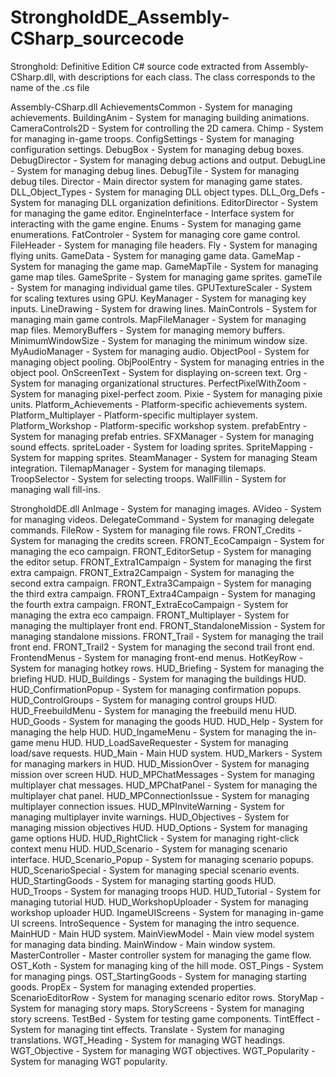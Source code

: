 # StrongholdDE_Assembly-CSharp_sourcecode
Stronghold: Definitive Edition C# source code extracted from Assembly-CSharp.dll, with descriptions for each class. The class corresponds to the name of the .cs file

Assembly-CSharp.dll
AchievementsCommon - System for managing achievements.
BuildingAnim - System for managing building animations.
CameraControls2D - System for controlling the 2D camera.
Chimp - System for managing in-game troops.
ConfigSettings - System for managing configuration settings.
DebugBox - System for managing debug boxes.
DebugDirector - System for managing debug actions and output.
DebugLine - System for managing debug lines.
DebugTile - System for managing debug tiles.
Director - Main director system for managing game states.
DLL_Object_Types - System for managing DLL object types.
DLL_Org_Defs - System for managing DLL organization definitions.
EditorDirector - System for managing the game editor.
EngineInterface - Interface system for interacting with the game engine.
Enums - System for managing game enumerations.
FatControler - System for managing core game control.
FileHeader - System for managing file headers.
Fly - System for managing flying units.
GameData - System for managing game data.
GameMap - System for managing the game map.
GameMapTile - System for managing game map tiles.
GameSprite - System for managing game sprites.
gameTile - System for managing individual game tiles.
GPUTextureScaler - System for scaling textures using GPU.
KeyManager - System for managing key inputs.
LineDrawing - System for drawing lines.
MainControls - System for managing main game controls.
MapFileManager - System for managing map files.
MemoryBuffers - System for managing memory buffers.
MinimumWindowSize - System for managing the minimum window size.
MyAudioManager - System for managing audio.
ObjectPool - System for managing object pooling.
ObjPoolEntry - System for managing entries in the object pool.
OnScreenText - System for displaying on-screen text.
Org - System for managing organizational structures.
PerfectPixelWithZoom - System for managing pixel-perfect zoom.
Pixie - System for managing pixie units.
Platform_Achievements - Platform-specific achievements system.
Platform_Multiplayer - Platform-specific multiplayer system.
Platform_Workshop - Platform-specific workshop system.
prefabEntry - System for managing prefab entries.
SFXManager - System for managing sound effects.
spriteLoader - System for loading sprites.
SpriteMapping - System for mapping sprites.
SteamManager - System for managing Steam integration.
TilemapManager - System for managing tilemaps.
TroopSelector - System for selecting troops.
WallFillin - System for managing wall fill-ins.

StrongholdDE.dll
AnImage - System for managing images.
AVideo - System for managing videos.
DelegateCommand - System for managing delegate commands.
FileRow - System for managing file rows.
FRONT_Credits - System for managing the credits screen.
FRONT_EcoCampaign - System for managing the eco campaign.
FRONT_EditorSetup - System for managing the editor setup.
FRONT_Extra1Campaign - System for managing the first extra campaign.
FRONT_Extra2Campaign - System for managing the second extra campaign.
FRONT_Extra3Campaign - System for managing the third extra campaign.
FRONT_Extra4Campaign - System for managing the fourth extra campaign.
FRONT_ExtraEcoCampaign - System for managing the extra eco campaign.
FRONT_Multiplayer - System for managing the multiplayer front end.
FRONT_StandaloneMission - System for managing standalone missions.
FRONT_Trail - System for managing the trail front end.
FRONT_Trail2 - System for managing the second trail front end.
FrontendMenus - System for managing front-end menus.
HotKeyRow - System for managing hotkey rows.
HUD_Briefing - System for managing the briefing HUD.
HUD_Buildings - System for managing the buildings HUD.
HUD_ConfirmationPopup - System for managing confirmation popups.
HUD_ControlGroups - System for managing control groups HUD.
HUD_FreebuildMenu - System for managing the freebuild menu HUD.
HUD_Goods - System for managing the goods HUD.
HUD_Help - System for managing the help HUD.
HUD_IngameMenu - System for managing the in-game menu HUD.
HUD_LoadSaveRequester - System for managing load/save requests.
HUD_Main - Main HUD system.
HUD_Markers - System for managing markers in HUD.
HUD_MissionOver - System for managing mission over screen HUD.
HUD_MPChatMessages - System for managing multiplayer chat messages.
HUD_MPChatPanel - System for managing the multiplayer chat panel.
HUD_MPConnectionIssue - System for managing multiplayer connection issues.
HUD_MPInviteWarning - System for managing multiplayer invite warnings.
HUD_Objectives - System for managing mission objectives HUD.
HUD_Options - System for managing game options HUD.
HUD_RightClick - System for managing right-click context menu HUD.
HUD_Scenario - System for managing scenario interface.
HUD_Scenario_Popup - System for managing scenario popups.
HUD_ScenarioSpecial - System for managing special scenario events.
HUD_StartingGoods - System for managing starting goods HUD.
HUD_Troops - System for managing troops HUD.
HUD_Tutorial - System for managing tutorial HUD.
HUD_WorkshopUploader - System for managing workshop uploader HUD.
IngameUIScreens - System for managing in-game UI screens.
IntroSequence - System for managing the intro sequence.
MainHUD - Main HUD system.
MainViewModel - Main view model system for managing data binding.
MainWindow - Main window system.
MasterController - Master controller system for managing the game flow.
OST_Koth - System for managing king of the hill mode.
OST_Pings - System for managing pings.
OST_StartingGoods - System for managing starting goods.
PropEx - System for managing extended properties.
ScenarioEditorRow - System for managing scenario editor rows.
StoryMap - System for managing story maps.
StoryScreens - System for managing story screens.
TestBed - System for testing game components.
TintEffect - System for managing tint effects.
Translate - System for managing translations.
WGT_Heading - System for managing WGT headings.
WGT_Objective - System for managing WGT objectives.
WGT_Popularity - System for managing WGT popularity.
